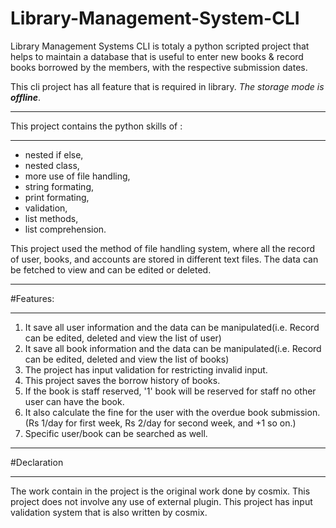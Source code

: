# Library-Management-System-CLI

Library Management Systems CLI is totaly a python scripted project that helps to maintain a database that is useful to enter new books & record books borrowed by the members, with the respective submission dates.

This cli project has all feature that is required in library. *The storage mode is **offline***.

_________________________________________________________________________________________________________________________________________________
This project contains the python skills of :
_________________________________________________________________________________________________________________________________________________
* nested if else,
* nested class, 
* more use of file handling, 
* string formating, 
* print formating,
* validation, 
* list methods, 
* list comprehension.

This project used the method of file handling system, where all the record of user, books, and accounts are stored in different text files. The data can be fetched to view and can be edited or deleted.

_________________________________________________________________________________________________________________________________________________
#Features:
_________________________________________________________________________________________________________________________________________________
1) It save all user information and the data can be manipulated(i.e. Record can be edited, deleted and view the list of user)
2) It save all book information and the data can be manipulated(i.e. Record can be edited, deleted and view the list of books)
3) The project has input validation for restricting invalid input.
4) This project saves the borrow history of books.
5) If the book is staff reserved, '1' book will be reserved for staff no other user can have the book.
6) It also calculate the fine for the user with the overdue book submission. (Rs 1/day for first week, Rs 2/day for second week, and +1 so on.)
7) Specific user/book can be searched as well.

_________________________________________________________________________________________________________________________________________________
#Declaration
_________________________________________________________________________________________________________________________________________________
The work contain in the project is the original work done by cosmix. This project does not involve any use of external plugin. This project has input validation system that is also written by cosmix. 
